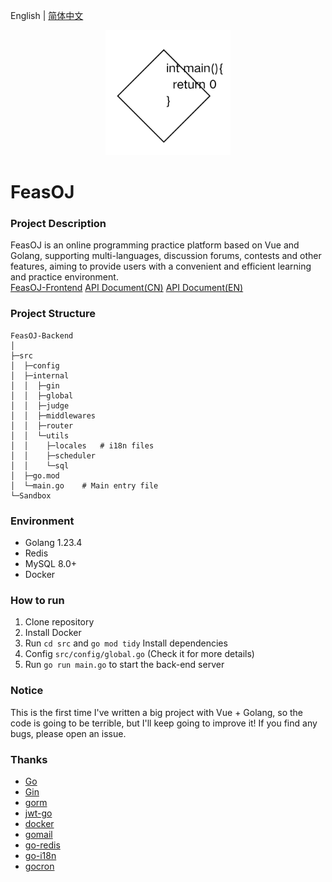 English | [简体中文](README_CN.md)
<p align="center">
    <a href="https://github.com/ClaretWheel1481/FeasOJ-Backend">
        <img src="public/logo.png" height="200"/>
    </a>
</p>

# FeasOJ
### Project Description
FeasOJ is an online programming practice platform based on Vue and Golang, supporting multi-languages, discussion forums, contests and other features, aiming to provide users with a convenient and efficient learning and practice environment.
<br>
[FeasOJ-Frontend](https://github.com/ClaretWheel1481/FeasOJ)
[API Document(CN)](https://claret-feasoj.apifox.cn)
[API Document(EN)](https://claret-feasoj.apifox.cn/en/)

### Project Structure
```
FeasOJ-Backend
│ 
├─src
│  ├─config
│  ├─internal
│  │  ├─gin
│  │  ├─global
│  │  ├─judge
│  │  ├─middlewares
│  │  ├─router
│  │  └─utils
│  │    ├─locales   # i18n files
│  │    ├─scheduler
│  │    └─sql
│  ├─go.mod
│  └─main.go    # Main entry file
└─Sandbox
```

### Environment
- Golang 1.23.4
- Redis
- MySQL 8.0+
- Docker

### How to run
1. Clone repository
2. Install Docker
3. Run `cd src` and `go mod tidy` Install dependencies
4. Config `src/config/global.go` (Check it for more details)
5. Run `go run main.go` to start the back-end server

### Notice
This is the first time I've written a big project with Vue + Golang, so the code is going to be terrible, but I'll keep going to improve it!
If you find any bugs, please open an issue.

### Thanks
- [Go](https://github.com/golang/go)
- [Gin](https://github.com/gin-gonic/gin)
- [gorm](https://github.com/go-gorm/gorm)
- [jwt-go](https://github.com/golang-jwt/jwt)
- [docker](https://github.com/moby/moby)
- [gomail](https://github.com/go-gomail/gomail)
- [go-redis](https://github.com/redis/go-redis)
- [go-i18n](https://github.com/nicksnyder/go-i18n)
- [gocron](https://github.com/go-co-op/gocron)
